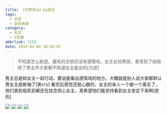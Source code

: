 ```yaml
---
title: 《力荐河山》by退戈
tags:
  - 古言
  - 女扮男装
category:
  - 扫文
  - Ⅴ无推
abbrlink: 2153
date: 2019-02-04 10:28:07
---
```

<meta name="referrer" content="no-referrer" />

> 不知道怎么剧透。腿毛的文依旧没有感情戏，女主女扮男装，甚至到了结局除了男主外大家都不知道女主是女的[允悲]

<!-- more -->

男主总是和女主一起行动，要说能看出感情戏的地方，大概就是别人说大家都默认男女主是断袖了[笑cry]
看完后感觉还挺心酸的，女主的亲人一个接一个离去了，他们直到临死前都还在挂念担心女主，真希望他们能坚持看到女主安定下来啊[悲伤]

![](https://wx3.sinaimg.cn/mw690/0069kFhhgy1fzurbpthi6j30yi1pcqv5.jpg)
![](https://wx4.sinaimg.cn/mw690/0069kFhhgy1fzurbldazvj30yi1pcqv5.jpg)
![](https://wx4.sinaimg.cn/mw690/0069kFhhgy1fzurbwr2b1j30yi1pcqv5.jpg)
![](https://wx1.sinaimg.cn/mw690/0069kFhhgy1fzurc4aiuaj30yi1pcqv5.jpg)